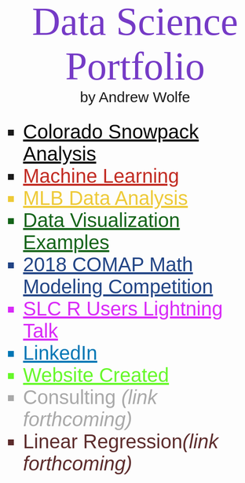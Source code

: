 <p id="library">Data Science Portfolio</p>
<p id="name">by Andrew Wolfe</p>
<br>
<ul id="bullet">
  <li class="website"><a id="snow" class="website" href = "https://byuidatascience.github.io/WolfeA_SeniorProject/" target = "_blank">Colorado Snowpack Analysis</a></li>
  
  <li class="website"><a id="machine" class="website" href="topics/ml/index.html" target="_blank">Machine Learning</a></li>
  
  <li class = "website" id = "mlb"><a id = "mlb" href = "topics/dv/final_presentation.html"
  target = "_blank">MLB Data Analysis</a></li>
  
  <li id="math335" class="website"><a id = "math335" href="topics/dv/index.html" target = "_blank">Data Visualization Examples</a></li>
  
  <li id="model" class="website"><a href="topics/comap/index.html" target = "_blank" id="model">2018 COMAP Math Modeling Competition</a></li>
  
  <li id="talk" class="website"><a href="topics/ruser/index.html" target = "_blank" id="talk">SLC R Users Lightning Talk</a></li>
  
  <li id="linkedin"><a id="linkedin" href="https://www.linkedin.com/in/akwolfe/" target="_blank">LinkedIn</a></li>
  
  <li id="website" class="website"><a id="website" class="website" href="https://roctober92.github.io" target="_blank">Website Created</a></li>
  
  <li id="consult" class="website">Consulting <i>(link forthcoming)</i></li>
  
  <li id="regression" class="website">Linear Regression<i>(link forthcoming)</i></li>
</ul>



<style>
@import url('https://fonts.googleapis.com/css?family=Bitter');
@import url('https://fonts.googleapis.com/css?family=Fjalla+One');
@import url('https://fonts.googleapis.com/css?family=Nanum+Gothic');
@import url('https://fonts.googleapis.com/css?family=Quicksand');
#library{
margin: auto;
text-align: center;
font-size: 80px;
color: #753AC6;
font-family: 'Bitter', serif;
}
#name{
margin: auto;
text-align: center;
font-size: 30px;
font-family: 'Fjalla One', sans-serif;
}
#linkedin{
font-size: 40px;
font-family: 'Nanum Gothic', sans-serif;
color: #0077B5;
}
#website{
color: #66F82A;
}
.website{
font-size: 40px;
font-family: 'Quicksand', sans-serif;
}
#machine{
color: #C22C23;
}
#consult{
color: darkgrey;
}
#snow{
color: black;
}
#model{
color: #214485;
}
#talk{
color: #D92AF8;
}
#math335{
color: #146419;
}
#regression{
color: #5C2C2C;
}
#mlb{
color: #EECA38;
}
#bullet{
list-style-type: square;
}
</style>